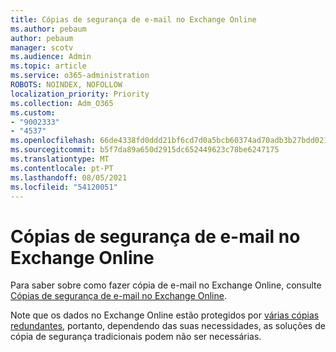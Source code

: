 ```yaml
---
title: Cópias de segurança de e-mail no Exchange Online
ms.author: pebaum
author: pebaum
manager: scotv
ms.audience: Admin
ms.topic: article
ms.service: o365-administration
ROBOTS: NOINDEX, NOFOLLOW
localization_priority: Priority
ms.collection: Adm_O365
ms.custom:
- "9002333"
- "4537"
ms.openlocfilehash: 66de4338fd0ddd21bf6cd7d0a5bcb60374ad70adb3b27bdd021dbec8a7f163a6
ms.sourcegitcommit: b5f7da89a650d2915dc652449623c78be6247175
ms.translationtype: MT
ms.contentlocale: pt-PT
ms.lasthandoff: 08/05/2021
ms.locfileid: "54120051"
---
```

# <a name="backing-up-email-in-exchange-online"></a>Cópias de segurança de e-mail no Exchange Online

Para saber sobre como fazer cópia de e-mail no Exchange Online, consulte [Cópias de segurança de e-mail no Exchange Online](https://docs.microsoft.com/exchange/back-up-email).

Note que os dados no Exchange Online estão protegidos por [várias cópias redundantes](https://docs.microsoft.com/office365/servicedescriptions/exchange-online-service-description/high-availability-and-business-continuity), portanto, dependendo das suas necessidades, as soluções de cópia de segurança tradicionais podem não ser necessárias.
